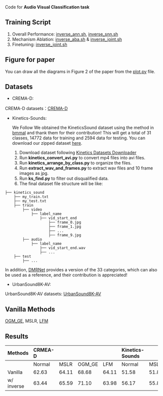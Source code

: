 Code for **Audio Visual Classification task**



## Training Script

1. Overall Performance: [inverse_ann.sh](./inverse_ann.sh), [inverse_snn.sh](inverse_snn.sh)
2. Mechanism Ablation: [inverse_aba.sh](./inverse_aba.sh) & [inverse_joint.sh](./inverse_joint.sh)
3. Finetuning: [inverse_joint.sh](./inverse_joint.sh)



## Figure for paper

You can draw all the diagrams in Figure 2 of the paper from the [plot.py](./plot.py) file.



## Datasets

- CREMA-D:

CREMA-D datasets：[CREMA-D](https://github.com/CheyneyComputerScience/CREMA-D)

- Kinetics-Sounds:

  We Follow We obtained the KineticsSound dataset using the method in [bmmal](https://github.com/MengShen0709/bmmal/tree/main) and thank them for their contribution! This will get a total of 31 classes, 14772 data for training and 2594 data for testing. You can download our zipped dataset [here]().

  1. Download dataset following [Kinetics Datasets Downloader](https://github.com/cvdfoundation/kinetics-dataset)
  2. Run **kinetics_convert_avi.py** to convert mp4 files into avi files.
  3. Run **kinetics_arrange_by_class.py** to organize the files.
  4. Run **extract_wav_and_frames.py** to extract wav files and 10 frame images as jpg.
  5. Run **ks_find.py** to filter out disqualified data.
  6. The final dataset file structure will be like:

```
├── kinetics_sound
    ├── my_train.txt
    ├── my_test.txt
    ├── train
        ├── video
            ├── label_name
                ├── vid_start_end
                    ├── frame_0.jpg
                    ├── frame_1.jpg
                    ├── ...
                    ├── frame_9.jpg
        ├── audio
            ├── label_name
                ├── vid_start_end.wav
                ├── ...
    ├── test
        ├── ...
```



In addition, [DMRNet](https://github.com/shicaiwei123/ECCV2024-DMRNet/tree/main) provides a version of the 33 categories, which can also be used as a reference, and their contribution is appreciated! 

- UrbanSound8K-AV:

UrbanSound8K-AV datasets: [UrbanSound8K-AV](https://github.com/Guo-Lingyue/SMMT)



## Vanilla Methods

[OGM_GE](https://github.com/GeWu-Lab/OGM-GE_CVPR2022), MSLR, [LFM](https://github.com/njustkmg/NeurIPS24-LFM)



## Results

| Methods | CRMEA-D |  |  |  | Kinetics-Sounds |  |  |  | UrbanSound8K-AV |  |  |  |
| :--- | :--- | :--- | :--- | :--- | :--- | :--- | :--- | :--- | :--- | :--- | :--- | :--- |
|  | Normal | MSLR | OGM_GE | LFM | Normal | MSLR | OGM_GE | LFM | Normal | MSLR | OGM_GE | LFM |
| Vanilla | 62.63 | 64.11 | 68.68 | 64.11 | 51.58 | 51.89 | 57.63 | 55.28 | 97.90 | 97.79 | 97.60 | 98.05 |
| w/ inverse | 63.44 | 65.59 | 71.10 | 63.98 | 56.17 | 55.86 | 64.61 | 63.15 | 97.86 | 97.98 | 99.24 | 98.63 |

